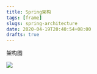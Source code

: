 ```yaml
---
title: Spring架构
tags: [frame]
slugs: spring-architecture
date: 2020-04-19T20:40:54+08:00
drafts: true
---
```


架构图

<!-- more -->


![](https://cdn.kayleh.top/gh/kayleh/cdn/img/Spring架构/spring1.jpg)
